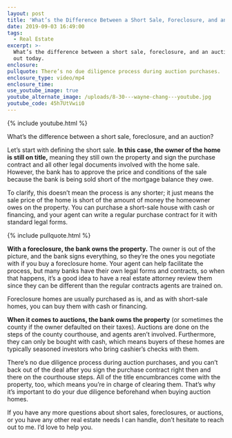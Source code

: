 ```yaml
---
layout: post
title: 'What’s the Difference Between a Short Sale, Foreclosure, and an Auction?'
date: 2019-09-03 16:49:00
tags:
  - Real Estate
excerpt: >-
  What’s the difference between a short sale, foreclosure, and an auction? Find
  out today.
enclosure:
pullquote: There’s no due diligence process during auction purchases.
enclosure_type: video/mp4
enclosure_time:
use_youtube_image: true
youtube_alternate_image: /uploads/8-30---wayne-chang---youtube.jpg
youtube_code: 45h7UtVwii0
---
```


{% include youtube.html %}

What’s the difference between a short sale, foreclosure, and an auction?

Let’s start with defining the short sale. **In this case, the owner of the home is still on title,** meaning they still own the property and sign the purchase contract and all other legal documents involved with the home sale. However, the bank has to approve the price and conditions of the sale because the bank is being sold short of the mortgage balance they owe.&nbsp;

To clarify, this doesn’t mean the process is any shorter; it just means the sale price of the home is short of the amount of money the homeowner owes on the property. You can purchase a short-sale house with cash or financing, and your agent can write a regular purchase contract for it with standard legal forms.&nbsp;

{% include pullquote.html %}

**With a foreclosure, the bank owns the property.** The owner is out of the picture, and the bank signs everything, so they’re the ones you negotiate with if you buy a foreclosure home. Your agent can help facilitate the process, but many banks have their own legal forms and contracts, so when that happens, it’s a good idea to have a real estate attorney review them since they can be different than the regular contracts agents are trained on.

Foreclosure homes are usually purchased as is, and as with short-sale homes, you can buy them with cash or financing.

**When it comes to auctions, the bank owns the property** (or sometimes the county if the owner defaulted on their taxes). Auctions are done on the steps of the county courthouse, and agents aren’t involved. Furthermore, they can only be bought with cash, which means buyers of these homes are typically seasoned investors who bring cashier’s checks with them.&nbsp;

There’s no due diligence process during auction purchases, and you can’t back out of the deal after you sign the purchase contract right then and there on the courthouse steps. All of the title encumbrances come with the property, too, which means you’re in charge of clearing them. That’s why it’s important to do your due diligence beforehand when buying auction homes.&nbsp;

If you have any more questions about short sales, foreclosures, or auctions, or you have any other real estate needs I can handle, don’t hesitate to reach out to me. I’d love to help you.